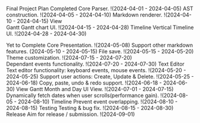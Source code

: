 Final Project Plan
Completed
    Core
        Parser. !(2024-04-01 - 2024-04-05)
        AST construction. !(2024-04-05 - 2024-04-10)
        Markdown renderer. !(2024-04-10 - 2024-04-15)
    View    
        Gantt
            Gantt chart UI. !(2024-04-15 - 2024-04-28)
        Timeline
            Vertical Timeline UI. !(2024-04-28 - 2024-04-30)

Yet to Complete
    Core
        Presentation. !(2024-05-08)
        Support other markdown features. (2024-05-10 - 2024-05-15)
        File save. !(2024-05-15 - 2024-05-20)      
        Theme customization. !(2024-07-15 - 2024-07-20)  
        Dependant events functionality. !(2024-07-20 - 2024-07-30)
    Text Editor
        Text editor functionality: keyboard events, mouse events. !(2024-05-20 - 2024-05-25)
        Support user actions: Create, Update & Delete. !(2024-05-25 - 2024-06-18)
        Copy, paste, undo & redo support. !(2024-06-18 - 2024-06-30)
    View
        Gantt
            Month and Day UI View. !(2024-07-01 - 2024-07-15)
            Dynamically fetch dates when user scrolls(performance gain). !(2024-08-05 - 2024-08-10)
        Timeline
            Prevent event overlapping. !(2024-08-10 - 2024-08-15)
    Testing
        Testing & bug fix. !(2024-08-15 - 2024-08-30)
    Release
        Aim for release / submission. !(2024-09-01) 
